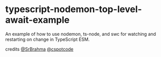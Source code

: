 # typescript-nodemon-top-level-await-example

An example of how to use nodemon, ts-node, and swc for watching and restarting on change in TypeScript ESM.

credits [@SrBrahma](https://github.com/SrBrahma) [@cspotcode](https://github.com/cspotcode)
